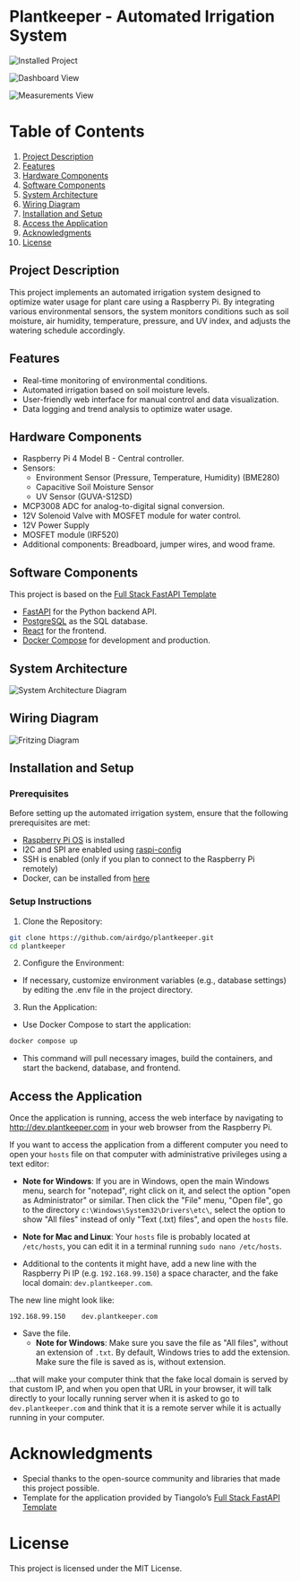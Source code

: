 # Plantkeeper - Automated Irrigation System

![Installed Project](img/project-demo.jpeg)

![Dashboard View](img/dashboard.png)

![Measurements View](img/measurements.png)

# Table of Contents
1. [Project Description](#project-description)
2. [Features](#features)
3. [Hardware Components](#hardware-components)
4. [Software Components](#software-components)
5. [System Architecture](#system-architecture)
6. [Wiring Diagram](#wiring-diagram)
7. [Installation and Setup](#installation-and-setup)
8. [Access the Application](#access-the-application)
9. [Acknowledgments](#acknowledgments)
10. [License](#license)

## Project Description
This project implements an automated irrigation system designed to optimize water usage for plant care using a Raspberry Pi. By integrating various environmental sensors, the system monitors conditions such as soil moisture, air humidity, temperature, pressure, and UV index, and adjusts the watering schedule accordingly.

## Features
- Real-time monitoring of environmental conditions.
- Automated irrigation based on soil moisture levels.
- User-friendly web interface for manual control and data visualization.
- Data logging and trend analysis to optimize water usage.

## Hardware Components
- Raspberry Pi 4 Model B - Central controller.
- Sensors:
    - Environment Sensor (Pressure, Temperature, Humidity) (BME280)
    - Capacitive Soil Moisture Sensor
    - UV Sensor (GUVA-S12SD)
- MCP3008 ADC for analog-to-digital signal conversion.
- 12V Solenoid Valve with MOSFET module for water control.
- 12V Power Supply
- MOSFET module (IRF520) 
- Additional components: Breadboard, jumper wires, and wood frame.

## Software Components
This project is based on the [Full Stack FastAPI Template](https://github.com/fastapi/full-stack-fastapi-template) 
- [FastAPI](https://fastapi.tiangolo.com) for the Python backend API.
- [PostgreSQL](https://www.postgresql.org) as the SQL database.
- [React](https://react.dev) for the frontend.
- [Docker Compose](https://www.docker.com) for development and production.

## System Architecture
![System Architecture Diagram](img/system-architecture.png)

## Wiring Diagram
![Fritzing Diagram](img/fritzing-diagram.jpg)

## Installation and Setup

### Prerequisites
Before setting up the automated irrigation system, ensure that the following prerequisites are met:
- [Raspberry Pi OS](https://www.raspberrypi.com/software/) is installed
- I2C and SPI are enabled using [raspi-config](https://www.raspberrypi.com/documentation/computers/configuration.htmlhttps://www.raspberrypi.com/documentation/computers/configuration.html) 
- SSH is enabled (only if you plan to connect to the Raspberry Pi remotely)
- Docker, can be installed from [here](https://docs.docker.com/engine/install/debian/)

### Setup Instructions
1. Clone the Repository:
```bash
git clone https://github.com/airdgo/plantkeeper.git
cd plantkeeper
```
2. Configure the Environment:
- If necessary, customize environment variables (e.g., database settings) by editing the .env file in the project directory.
3. Run the Application:
- Use Docker Compose to start the application:
```bash
docker compose up
```
- This command will pull necessary images, build the containers, and start the backend, database, and frontend.

## Access the Application
Once the application is running, access the web interface by navigating to http://dev.plantkeeper.com in your web browser from the Raspberry Pi.

If you want to access the application from a different computer you need to open your `hosts` file on that computer with administrative privileges using a text editor:

* **Note for Windows**: If you are in Windows, open the main Windows menu, search for "notepad", right click on it, and select the option "open as Administrator" or similar. Then click the "File" menu, "Open file", go to the directory `c:\Windows\System32\Drivers\etc\`, select the option to show "All files" instead of only "Text (.txt) files", and open the `hosts` file.
* **Note for Mac and Linux**: Your `hosts` file is probably located at `/etc/hosts`, you can edit it in a terminal running `sudo nano /etc/hosts`.

* Additional to the contents it might have, add a new line with the Raspberry Pi IP (e.g. `192.168.99.150`) a space character, and the fake local domain: `dev.plantkeeper.com`.

The new line might look like:

```
192.168.99.150    dev.plantkeeper.com
```

* Save the file.
  * **Note for Windows**: Make sure you save the file as "All files", without an extension of `.txt`. By default, Windows tries to add the extension. Make sure the file is saved as is, without extension.

...that will make your computer think that the fake local domain is served by that custom IP, and when you open that URL in your browser, it will talk directly to your locally running server when it is asked to go to `dev.plantkeeper.com` and think that it is a remote server while it is actually running in your computer.

# Acknowledgments
- Special thanks to the open-source community and libraries that made this project possible.
- Template for the application provided by Tiangolo’s [Full Stack FastAPI Template](https://github.com/fastapi/full-stack-fastapi-template)

# License
This project is licensed under the MIT License.